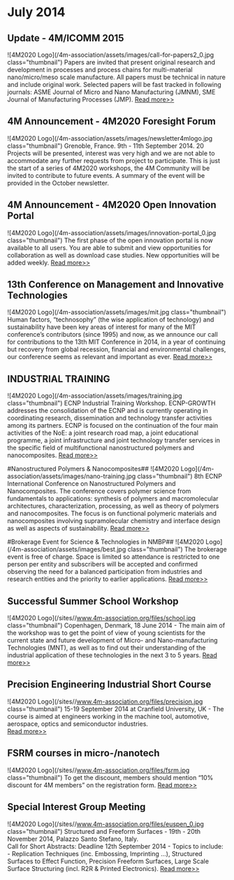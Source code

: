 # July 2014

## Update - 4M/ICOMM 2015

![4M2020 Logo](/4m-association/assets/images/call-for-papers2_0.jpg class="thumbnail")
Papers are invited that present original research and development in processes and process chains for multi-material nano/micro/meso scale manufacture. All papers must be technical in nature and include original work. Selected papers will be fast tracked in following journals: ASME Journal of Micro and Nano Manufacturing (JMNM), SME Journal of Manufacturing Processes (JMP).
[Read more>>](http://www.4m-association.org/conference/2015)


## 4M Announcement - 4M2020 Foresight Forum

![4M2020 Logo](/4m-association/assets/images/newsletter4mlogo.jpg class="thumbnail")
Grenoble, France. 9th - 11th September 2014. 
20 Projects will be presented, interest was very high and we are not able to accommodate any further requests from project to participate.  This is just the start of a series of 4M2020 workshops, the 4M Community will be invited to contribute to future events. A summary of the event will be provided in the October newsletter.


## 4M Announcement - 4M2020 Open Innovation Portal

![4M2020 Logo](/4m-association/assets/images/innovation-portal_0.jpg class="thumbnail")
The first phase of the open innovation portal is now available to all users. You are able to submit and view opportunities for collaboration as well as download case studies.
New opportunities will be added weekly. 
[Read more>>](http://www.4m2020.eu/open-innovation-portal)


## 13th Conference on Management and Innovative Technologies

![4M2020 Logo](/4m-association/assets/images/mit.jpg class="thumbnail")
Human factors, “technosophy” (the wise application of  technology) and sustainability have been key areas of interest for  many of the MIT conference’s contributors (since 1995) and now, as we announce  our call for contributions to the 13th MIT  Conference in 2014, in a year of continuing but recovery from global recession, financial and environmental challenges, our conference seems as relevant and important as ever. 
[Read more>>](http://mitconference.wordpress.com/)


## INDUSTRIAL TRAINING

![4M2020 Logo](/4m-association/assets/images/training.jpg class="thumbnail")
ECNP Industrial Training Workshop. 
ECNP-GROWTH addresses the consolidation of the ECNP and is currently operating in coordinating research, dissemination and technology transfer activities among its partners. ECNP is focused on the continuation of the four main activities of the NoE: a joint research road map, a joint educational programme, a joint infrastructure and joint technology transfer services in the specific field of multifunctional nanostructured polymers and nanocomposites.
[Read more>>](http://www.ecnp-eu.org/dresdenI_T.php)
 

#Nanostructured Polymers & Nanocomposites##
![4M2020 Logo](/4m-association/assets/images/nano-training.jpg class="thumbnail")
8th ECNP International Conference on Nanostructured Polymers and Nanocomposites.
The conference covers polymer science from fundamentals to applications: synthesis of polymers and macromolecular architectures, characterization, processing, as well as theory of polymers and nanocomposites. The focus is on functional polymeric materials and nanocomposites involving supramolecular chemistry and interface design as well as aspects of sustainability.
[Read more>>](http://www.ecnp-eu.org/dresden.php)


#Brokerage Event for Science & Technologies in NMBP##
![4M2020 Logo](/4m-association/assets/images/best.jpg class="thumbnail")
The brokerage event is free of charge. Space is limited so attendance is restricted to one person per entity and subscribers will be accepted and confirmed observing the need for a balanced participation from industries and research entities and the priority to earlier applications.
[Read more>>](http://nanofutures.eu/brokerage/apply)


## Successful Summer School Workshop

![4M2020 Logo](/sites//www.4m-association.org/files/school.jpg class="thumbnail")
Copenhagen, Denmark, 18 June 2014 - The main aim of the workshop was to get the point of view of young scientists for the current state and future development of Micro- and Nano-manufacturing Technologies (MNT), as well as to find out their understanding of the industrial application of these technologies in the next 3 to 5 years.
[Read more>>](http://www.4m-association.org/event/4M2020-Through-young-eyes-Workshop)


## Precision Engineering Industrial Short Course

![4M2020 Logo](/sites//www.4m-association.org/files/precision.jpg class="thumbnail")
15-19 September 2014 at Cranfield University, UK - The course is aimed at engineers working in the machine tool, automotive, aerospace, optics and semiconductor industries.  
[Read more>>](http://www.ultraprecision.org/news/events/precision-engineering-industrial-short-course/)


## FSRM courses in micro-/nanotech

![4M2020 Logo](/sites//www.4m-association.org/files/fsrm.jpg class="thumbnail")
To get the discount, members should mention “10% discount for 4M members” on the registration form.
[Read more>>](http://www.fsrm.ch/e/formAgenda.php)


## Special Interest Group Meeting

![4M2020 Logo](/sites//www.4m-association.org/files/euspen_0.jpg class="thumbnail")
Structured and Freeform Surfaces - 19th - 20th November 2014, Palazzo Santo Stefano, Italy.  
Call for Short Abstracts: Deadline 12th September 2014 - Topics to include: - Replication Techniques (inc. Embossing, Imprinting ...), Structured Surfaces to Effect Function, Precision Freeform Surfaces, Large Scale Surface Structuring (incl. R2R & Printed Electronics).
[Read more>>](http://www.euspen.eu/)